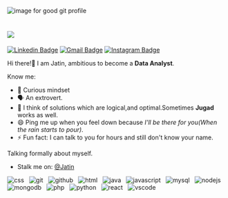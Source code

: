 ![image for good git profile](https://user-images.githubusercontent.com/50818578/130353887-25a0e484-04a9-42b5-84b1-fc246465851b.jpg)

<h1 align="left">
   <img src="https://readme-typing-svg.herokuapp.com/?lines=Hello+There!+🤙;Nice+to+see+you+here!&size=35&color=ffffff&vCenter=true">
</h1>

[![Linkedin Badge](https://img.shields.io/badge/-Jatin_Saraf-blue?style=for-the-badge&logo=Linkedin&logoColor=white&link=https://www.linkedin.com/in/jatin-saraf/)](https://www.linkedin.com/in/jatin-saraf/)
[![Gmail Badge](https://img.shields.io/badge/-JatinSaraf001@gmail.com-c14438?style=for-the-badge&logo=Gmail&logoColor=white&link=mailto:JatinSaraf001@gmail.com)](mailto:JatinSaraf001@gmail.com)
[![Instagram Badge](https://img.shields.io/badge/guruu_009-E4405F?style=for-the-badge&logo=instagram&logoColor=white&link=https://www.instagram.com/lk_gr8/)](https://www.instagram.com/guruu_009/)
<!-- # Hi there! -->


Hi there!👋 I am Jatin, ambitious to become a **Data Analyst**.

Know me:
- 🔭 Curious mindset
- 🗣️ An extrovert. 
- 🤔 I think of solutions which are logical,and optimal.Sometimes **Jugad** works as well.
- 😄 Ping me up when you feel down because *I'll be there for you(When the rain starts to pour)*.
- ⚡ Fun fact: I can talk to you for hours and still don't know your name.

Talking formally about myself.

- Stalk me on: [@Jatin](https://www.linkedin.com/in/jatin-saraf/)

![css](https://user-images.githubusercontent.com/50818578/130458614-81341ef9-ec8d-47fa-88a5-4f7c9df4c6f1.png) &nbsp;
![git](https://user-images.githubusercontent.com/50818578/130458651-fcec4b50-e0c1-4550-974a-213d82023c0e.png) &nbsp;
![github](https://user-images.githubusercontent.com/50818578/130458668-071fe91e-e4fb-4859-a65b-ac939d8e6439.png) &nbsp;
![html](https://user-images.githubusercontent.com/50818578/130458678-3d08154c-82f9-4918-8aec-445a0afbf88e.png) &nbsp;
![java](https://user-images.githubusercontent.com/50818578/130458684-51e91bd2-b617-4406-abb4-719d674d7199.png) &nbsp;
![javascript](https://user-images.githubusercontent.com/50818578/130458687-9a135c0a-7648-482a-87f1-2629e78fa1d8.png) &nbsp;
![mysql](https://user-images.githubusercontent.com/50818578/130458703-cb88090a-bd6c-496e-a609-7d9c53918236.png) &nbsp;
![nodejs](https://user-images.githubusercontent.com/50818578/130458705-dff76199-70e7-450f-b99b-0592fab82dce.png) &nbsp;
![mongodb](https://user-images.githubusercontent.com/50818578/130458710-7b01af92-2a91-42ca-8dfa-48654dd0543d.png) &nbsp;
![php](https://user-images.githubusercontent.com/50818578/130458715-4af5447c-976c-47cb-81de-cae884b419ec.png) &nbsp;
![python](https://user-images.githubusercontent.com/50818578/130458724-6033f403-3ed8-4872-9a71-6b9c0b7eea45.png) &nbsp;
![react](https://user-images.githubusercontent.com/50818578/130458728-5baec2ec-40f8-49ae-82ba-b3b78c3a1516.png) &nbsp;
![vscode](https://user-images.githubusercontent.com/50818578/130458744-bdef2828-7866-4d70-8467-1a6ff3726bb5.png)


